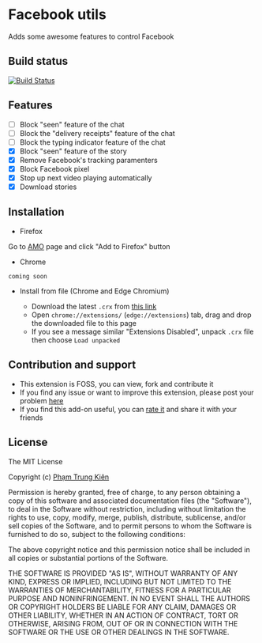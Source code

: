 # Facebook utils
Adds some awesome features to control Facebook

## Build status
[![Build Status](https://img.shields.io/amo/v/facebook-utils?color=brightgreen&label=add-on&style=for-the-badge)](https://addons.mozilla.org/en-US/firefox/addon/facebook-utils/)

## Features
- [ ] Block "seen" feature of the chat
- [ ] Block the "delivery receipts" feature of the chat
- [ ] Block the typing indicator feature of the chat
- [x] Block "seen" feature of the story
- [x] Remove Facebook's tracking paramenters
- [x] Block Facebook pixel
- [x] Stop up next video playing automatically
- [x] Download stories

## Installation
- Firefox

Go to [AMO](https://addons.mozilla.org/en-US/firefox/addon/facebook-utils) page and click "Add to Firefox" button
- Chrome
```
coming soon
```
- Install from file (Chrome and Edge Chromium)

  - Download the latest `.crx` from [this link](https://github.com/shhlkien/fb-utils/releases)
  - Open `chrome://extensions/` (`edge://extensions`) tab, drag and drop the downloaded file to this page
  - If you see a message similar "Extensions Disabled", unpack `.crx` file then choose `Load unpacked`

## Contribution and support
- This extension is FOSS, you can view, fork and contribute it
- If you find any issue or want to improve this extension, please post your problem [here](https://github.com/shhlkien/fb-utils/issues)
- If you find this add-on useful, you can [rate it](https://addons.mozilla.org/en-US/developers/addon/facebook-utils) and share it with your friends

## License
The MIT License

Copyright (c) [Phạm Trung Kiên]()

Permission is hereby granted, free of charge, to any person obtaining a copy
of this software and associated documentation files (the "Software"), to deal
in the Software without restriction, including without limitation the rights
to use, copy, modify, merge, publish, distribute, sublicense, and/or sell
copies of the Software, and to permit persons to whom the Software is
furnished to do so, subject to the following conditions:

The above copyright notice and this permission notice shall be included in all
copies or substantial portions of the Software.

THE SOFTWARE IS PROVIDED "AS IS", WITHOUT WARRANTY OF ANY KIND, EXPRESS OR
IMPLIED, INCLUDING BUT NOT LIMITED TO THE WARRANTIES OF MERCHANTABILITY,
FITNESS FOR A PARTICULAR PURPOSE AND NONINFRINGEMENT. IN NO EVENT SHALL THE
AUTHORS OR COPYRIGHT HOLDERS BE LIABLE FOR ANY CLAIM, DAMAGES OR OTHER
LIABILITY, WHETHER IN AN ACTION OF CONTRACT, TORT OR OTHERWISE, ARISING FROM,
OUT OF OR IN CONNECTION WITH THE SOFTWARE OR THE USE OR OTHER DEALINGS IN THE
SOFTWARE.
